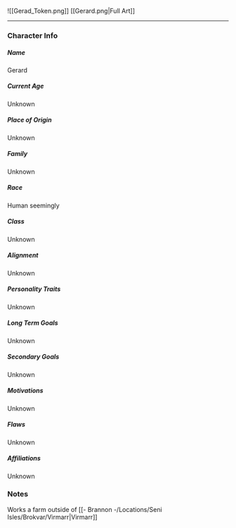 ![[Gerad_Token.png]]
[[Gerard.png|Full Art]]

---
### Character Info

##### Name 
Gerard

##### Current Age
Unknown

##### Place of Origin
Unknown

##### Family
Unknown

##### Race
Human seemingly

##### Class
Unknown

##### Alignment
Unknown

##### Personality Traits
Unknown

##### Long Term Goals
Unknown

##### Secondary Goals
Unknown

##### Motivations
Unknown

##### Flaws
Unknown

##### Affiliations
Unknown

### Notes
Works a farm outside of [[- Brannon -/Locations/Seni Isles/Brokvar/Virmarr|Virmarr]]
